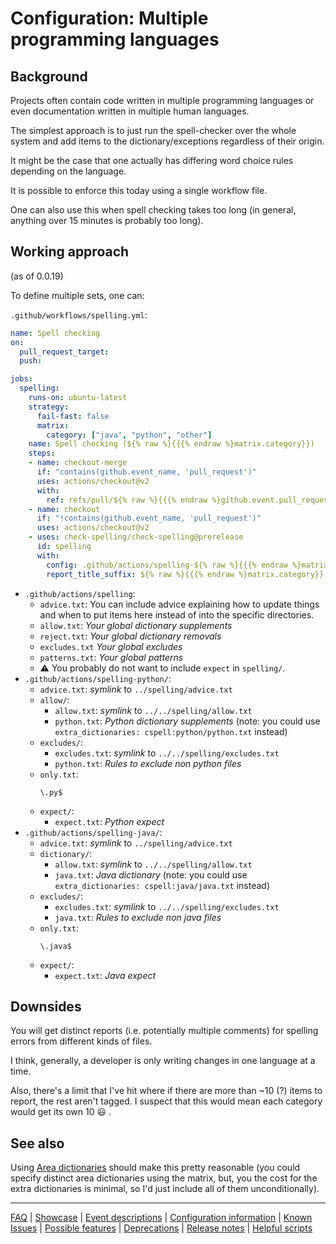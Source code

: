# Configuration: Multiple programming languages

## Background

Projects often contain code written in multiple programming languages
or even documentation written in multiple human languages.

The simplest approach is to just run the spell-checker over the whole system
and add items to the dictionary/exceptions regardless of their origin.

It might be the case that one actually has differing word choice rules
depending on the language.

It is possible to enforce this today using a single workflow file.

One can also use this when spell checking takes too long (in general, anything over 15 minutes is probably too long).

## Working approach

(as of 0.0.19)

To define multiple sets, one can:

`.github/workflows/spelling.yml`:

```yml
name: Spell checking
on:
  pull_request_target:
  push:

jobs:
  spelling:
    runs-on: ubuntu-latest
    strategy:
      fail-fast: false
      matrix:
        category: ["java", "python", "other"]
    name: Spell checking (${% raw %}{{{% endraw %}matrix.category}})
    steps:
    - name: checkout-merge
      if: "contains(github.event_name, 'pull_request')"
      uses: actions/checkout@v2
      with:
        ref: refs/pull/${% raw %}{{{% endraw %}github.event.pull_request.number}}/merge
    - name: checkout
      if: "!contains(github.event_name, 'pull_request')"
      uses: actions/checkout@v2
    - uses: check-spelling/check-spelling@prerelease
      id: spelling
      with:
        config: .github/actions/spelling-${% raw %}{{{% endraw %}matrix.category}}
        report_title_suffix: ${% raw %}{{{% endraw %}matrix.category}}
```

- `.github/actions/spelling`:
  - `advice.txt`:
    You can include advice explaining how to update things and
    when to put items here instead of into the specific directories.
  - `allow.txt`:
    _Your global dictionary supplements_
  - `reject.txt`:
    _Your global dictionary removals_
  - `excludes.txt`
    _Your global excludes_
  - `patterns.txt`:
    _Your global patterns_
  - ⚠️ You probably do not want to include `expect` in `spelling/`.
- `.github/actions/spelling-python/`:
  - `advice.txt`:
    _symlink_ to `../spelling/advice.txt`
  - `allow/`:
    - `allow.txt`:
      _symlink_ to `../../spelling/allow.txt`
    - `python.txt`:
      _Python dictionary supplements_ (note: you could use `extra_dictionaries: cspell:python/python.txt` instead)
  - `excludes/`:
    - `excludes.txt`:
      _symlink_ to `../../spelling/excludes.txt`
    - `python.txt`:
      _Rules to exclude non python files_
  - `only.txt`:
    ```text
    \.py$
    ```
  - `expect/`:
    - `expect.txt`:
      _Python expect_
- `.github/actions/spelling-java/`:
  - `advice.txt`:
    _symlink_ to `../spelling/advice.txt`
  - `dictionary/`:
    - `allow.txt`:
      _symlink_ to `../../spelling/allow.txt`
    - `java.txt`:
      _Java dictionary_ (note: you could use `extra_dictionaries: cspell:java/java.txt` instead)
  - `excludes/`:
    - `excludes.txt`:
      _symlink_ to `../../spelling/excludes.txt`
    - `java.txt`:
      _Rules to exclude non java files_
  - `only.txt`:
    ```text
    \.java$
    ```
  - `expect/`:
    - `expect.txt`:
      _Java expect_

## Downsides

You will get distinct reports
(i.e. potentially multiple comments) for spelling errors from different kinds of files.

I think, generally, a developer is only writing changes in one language at a time.

Also, there's a limit that I've hit where if there are more than ~10 (?) items to report,
the rest aren't tagged.
I suspect that this would mean each category would get its own 10 😃 .

## See also

Using [Area dictionaries](./Feature:-Area-dictionaries.md) should make this pretty reasonable (you could specify distinct area dictionaries using the matrix, but, you the cost for the extra dictionaries is minimal, so I'd just include all of them unconditionally).

---
[FAQ](FAQ.md) | [Showcase](Showcase.md) | [Event descriptions](Event-descriptions.md) | [Configuration information](Configuration-information.md) | [Known Issues](Known-Issues.md) | [Possible features](Possible-features.md) | [Deprecations](Deprecations.md) | [Release notes](Release-notes.md) | [Helpful scripts](Helpful-scripts.md)
